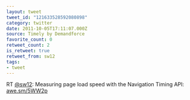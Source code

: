 ```yaml
---
layout: tweet
tweet_id: "121633528592080898"
category: twitter
date: 2011-10-05T17:11:07.000Z
source: Timely by Demandforce
favorite_count: 0
retweet_count: 2
is_retweet: true
retweet_from: sw12
tags:
- tweet
---
```


RT [@sw12](https://twitter.com/@sw12): Measuring page load speed with the Navigation Timing API: [awe.sm/5WW2p](http://awe.sm/5WW2p)
